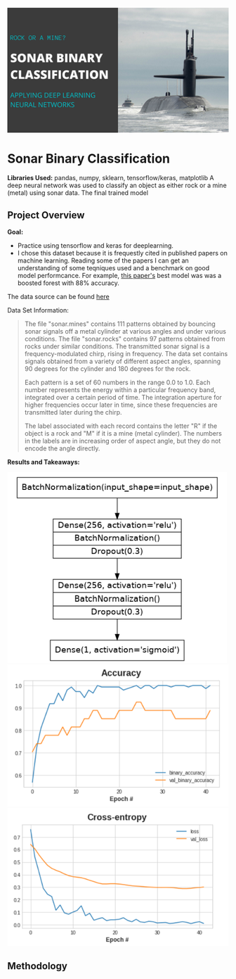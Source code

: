 ![Banner](images/banner.png)

# Sonar Binary Classification
**Libraries Used:** pandas, numpy, sklearn, tensorflow/keras, matplotlib
A deep neural network was used to classify an object as either rock or a mine (metal) using sonar data. The final trained model 

## Project Overview 

**Goal:**
* Practice using tensorflow and keras for deeplearning. 
* I chose this dataset because it is frequestly cited in published papers on machine learning. 
Reading some of the papers I can get an understanding of some teqniques used and a benchmark on good model performcance. For example, [this paper's](https://www.ijsr.net/archive/v9i1/ART20203916.pdf) best model was was a boosted forest with 88% accuracy.


The data source can be found [here](https://archive.ics.uci.edu/ml/datasets/Connectionist+Bench+(Sonar,+Mines+vs.+Rocks))

Data Set Information:

> The file "sonar.mines" contains 111 patterns obtained by bouncing sonar signals off a metal cylinder at various angles and under various conditions. The file "sonar.rocks" contains 97 patterns obtained from rocks under similar conditions. The transmitted sonar signal is a frequency-modulated chirp, rising in frequency. The data set contains signals obtained from a variety of different aspect angles, spanning 90 degrees for the cylinder and 180 degrees for the rock.
> 
> Each pattern is a set of 60 numbers in the range 0.0 to 1.0. Each number represents the energy within a particular frequency band, integrated over a certain period of time. The integration aperture for higher frequencies occur later in time, since these frequencies are transmitted later during the chirp.
>
> The label associated with each record contains the letter "R" if the object is a rock and "M" if it is a mine (metal cylinder). The numbers in the labels are in increasing order of aspect angle, but they do not encode the angle directly.


**Results and Takeaways:** 

![model diagram](images/model_diagram.png)
![Accuracy](images/accuracy.png)
![cross-entropy](images/cross_entropy.png)

## Methodology

